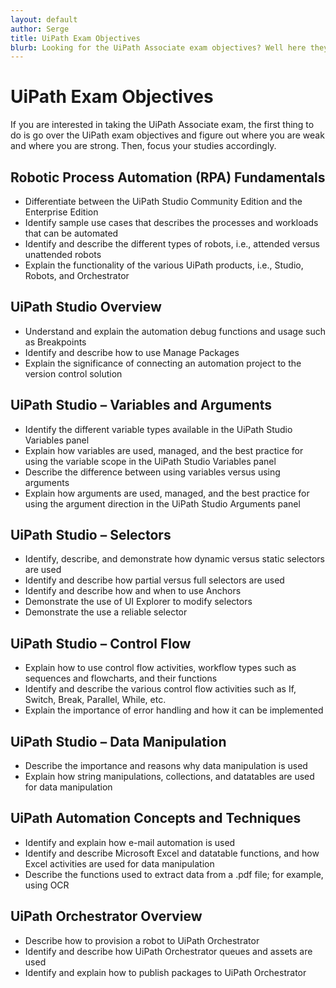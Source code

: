 ```yaml
---
layout: default
author: Serge
title: UiPath Exam Objectives
blurb: Looking for the UiPath Associate exam objectives? Well here they are!
---
```


# UiPath Exam Objectives

If you are interested in taking the UiPath Associate exam, the first thing to do is go over the UiPath exam objectives and figure out where you are weak and where you are strong. Then, focus your studies accordingly.

## Robotic Process Automation (RPA) Fundamentals
- Differentiate between the UiPath Studio Community Edition and the Enterprise Edition
- Identify sample use cases that describes the processes and workloads that can be automated
- Identify and describe the different types of robots, i.e., attended versus unattended robots
- Explain the functionality of the various UiPath products, i.e., Studio, Robots, and Orchestrator

## UiPath Studio Overview
- Understand and explain the automation debug functions and usage such as Breakpoints
- Identify and describe how to use Manage Packages
- Explain the significance of connecting an automation project to the version control solution

## UiPath Studio – Variables and Arguments
- Identify the different variable types available in the UiPath Studio Variables panel
- Explain how variables are used, managed, and the best practice for using the variable scope in the UiPath Studio Variables panel
- Describe the difference between using variables versus using arguments
- Explain how arguments are used, managed, and the best practice for using the argument direction in the UiPath Studio Arguments panel

## UiPath Studio – Selectors
- Identify, describe, and demonstrate how dynamic versus static selectors are used
- Identify and describe how partial versus full selectors are used
- Identify and describe how and when to use Anchors
- Demonstrate the use of UI Explorer to modify selectors
- Demonstrate the use a reliable selector

## UiPath Studio – Control Flow
- Explain how to use control flow activities, workflow types such as sequences and flowcharts, and their functions
- Identify and describe the various control flow activities such as If, Switch, Break, Parallel, While, etc.
- Explain the importance of error handling and how it can be implemented

## UiPath Studio – Data Manipulation
- Describe the importance and reasons why data manipulation is used
- Explain how string manipulations, collections, and datatables are used for data manipulation

## UiPath Automation Concepts and Techniques
- Identify and explain how e-mail automation is used
- Identify and describe Microsoft Excel and datatable functions, and how Excel activities are used for data manipulation
- Describe the functions used to extract data from a .pdf file; for example, using OCR

## UiPath Orchestrator Overview
- Describe how to provision a robot to UiPath Orchestrator
- Identify and describe how UiPath Orchestrator queues and assets are used
- Identify and explain how to publish packages to UiPath Orchestrator

